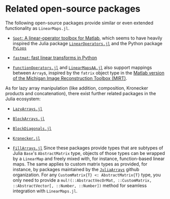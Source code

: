 # Related open-source packages

The following open-source packages provide similar or even extended functionality as
`LinearMaps.jl`.

*   [`Spot`: A linear-operator toolbox for Matlab](https://github.com/mpf/spot),
    which seems to have heavily inspired the Julia package
    [`LinearOperators.jl`](https://github.com/JuliaSmoothOptimizers/LinearOperators.jl)
    and the Python package [`PyLops`](https://github.com/equinor/pylops)

*   [`fastmat`: fast linear transforms in Python](https://pypi.org/project/fastmat/)

*   [`FunctionOperators.jl`](https://github.com/hakkelt/FunctionOperators.jl)
    and [`LinearMapsAA.jl`](https://github.com/JeffFessler/LinearMapsAA.jl)
    also support mappings between `Array`s, inspired by the `fatrix` object type in the
    [Matlab version of the Michigan Image Reconstruction Toolbox (MIRT)](https://github.com/JeffFessler/mirt).

As for lazy array manipulation (like addition, composition, Kronecker products and concatenation),
there exist further related packages in the Julia ecosystem:

*   [`LazyArrays.jl`](https://github.com/JuliaArrays/LazyArrays.jl)

*   [`BlockArrays.jl`](https://github.com/JuliaArrays/BlockArrays.jl)

*   [`BlockDiagonals.jl`](https://github.com/invenia/BlockDiagonals.jl)

*   [`Kronecker.jl`](https://github.com/MichielStock/Kronecker.jl)

*   [`FillArrays.jl`](https://github.com/JuliaArrays/FillArrays.jl)
Since these packages provide types that are subtypes of Julia `Base`'s `AbstractMatrix` type,
objects of those types can be wrapped by a `LinearMap` and freely mixed with, for instance,
function-based linear maps. The same applies to custom matrix types as provided, for instance,
by packages maintained by the [`JuliaArrays`](https://github.com/JuliaArrays) github organization.
For any `CustomMatrix{T} <: AbstractMatrix{T}` type, you only need to provide a
`mul!(::AbstractVecOrMat, ::CustomMatrix, ::AbstractVector[, ::Number, ::Number])` method for
seamless integration with `LinearMaps.jl`.
